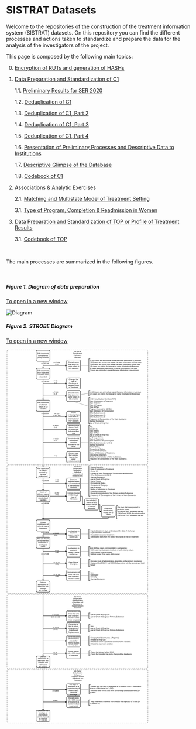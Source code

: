 # SISTRAT Datasets

Welcome to the repositories of the construction of the treatment information system (SISTRAT) datasets. On this repository you can find the different processes and actions taken to standardize and prepare the data for the analysis of the investigators of the project.

This page is composed by the following main topics:

0. [Encryption of RUTs and generation of HASHs](Encript.html)

1. [Data Preparation and Standardization of C1](Data_prep_C1) 

    1.1. [Preliminary Results for SER 2020](SER_Stata.html)
    
    1.2. [Deduplication of C1](Duplicates)
    
    1.3. [Deduplication of C1, Part 2](Duplicates2)
    
    1.4. [Deduplication of C1, Part 3](Duplicates3)
    
    1.5. [Deduplication of C1, Part 4](Duplicates4)
    
    1.6. [Presentation of Preliminary Processes and Descriptive Data to Institutions](Presentación2)
    
    1.7. [Descriptive Glimpse of the Database](Desc)
    
    1.8. [Codebook of C1](codebook)

2. Associations & Analytic Exercises
    
    2.1. [Matching and Multistate Model of Treatment Setting](Matching_Process_NOV)
    
    3.1. [Type of Program, Completion & Readmission in Women](Proyecto_carla2)
    
  
3. [Data Preparation and Standardization of TOP or Profile of Treatment Results](Data_prep_TOP)

    3.1. [Codebook of TOP](codebook_TOP)


<br>

The main processes are summarized in the following figures.

<br>

##### Figure 1. Diagram of data preparation
<a href="https://fondecytacc.github.io/SUD_health_Chile.github.io/Figures/RUT_Administraci%C3%B3n.svg" target="_blank">To open in a new window</a>

![Diagram](Figures/RUT_Administración.svg) 

##### Figure 2. STROBE Diagram
<a href="https://fondecytacc.github.io/SUD_health_Chile.github.io/Figures/Diagram_STROBE.svg" target="_blank">To open in a new window</a>

![STROBE](Figures/Diagram_STROBE.svg)